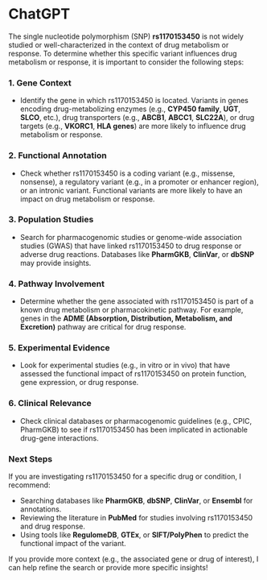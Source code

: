 # ChatGPT

The single nucleotide polymorphism (SNP) **rs1170153450** is not widely studied or well-characterized in the context of drug metabolism or response. To determine whether this specific variant influences drug metabolism or response, it is important to consider the following steps:

### 1. **Gene Context**
   - Identify the gene in which rs1170153450 is located. Variants in genes encoding drug-metabolizing enzymes (e.g., **CYP450 family**, **UGT**, **SLCO**, etc.), drug transporters (e.g., **ABCB1**, **ABCC1**, **SLC22A**), or drug targets (e.g., **VKORC1**, **HLA genes**) are more likely to influence drug metabolism or response.

### 2. **Functional Annotation**
   - Check whether rs1170153450 is a coding variant (e.g., missense, nonsense), a regulatory variant (e.g., in a promoter or enhancer region), or an intronic variant. Functional variants are more likely to have an impact on drug metabolism or response.

### 3. **Population Studies**
   - Search for pharmacogenomic studies or genome-wide association studies (GWAS) that have linked rs1170153450 to drug response or adverse drug reactions. Databases like **PharmGKB**, **ClinVar**, or **dbSNP** may provide insights.

### 4. **Pathway Involvement**
   - Determine whether the gene associated with rs1170153450 is part of a known drug metabolism or pharmacokinetic pathway. For example, genes in the **ADME (Absorption, Distribution, Metabolism, and Excretion)** pathway are critical for drug response.

### 5. **Experimental Evidence**
   - Look for experimental studies (e.g., in vitro or in vivo) that have assessed the functional impact of rs1170153450 on protein function, gene expression, or drug response.

### 6. **Clinical Relevance**
   - Check clinical databases or pharmacogenomic guidelines (e.g., CPIC, PharmGKB) to see if rs1170153450 has been implicated in actionable drug-gene interactions.

### Next Steps
If you are investigating rs1170153450 for a specific drug or condition, I recommend:
   - Searching databases like **PharmGKB**, **dbSNP**, **ClinVar**, or **Ensembl** for annotations.
   - Reviewing the literature in **PubMed** for studies involving rs1170153450 and drug response.
   - Using tools like **RegulomeDB**, **GTEx**, or **SIFT/PolyPhen** to predict the functional impact of the variant.

If you provide more context (e.g., the associated gene or drug of interest), I can help refine the search or provide more specific insights!